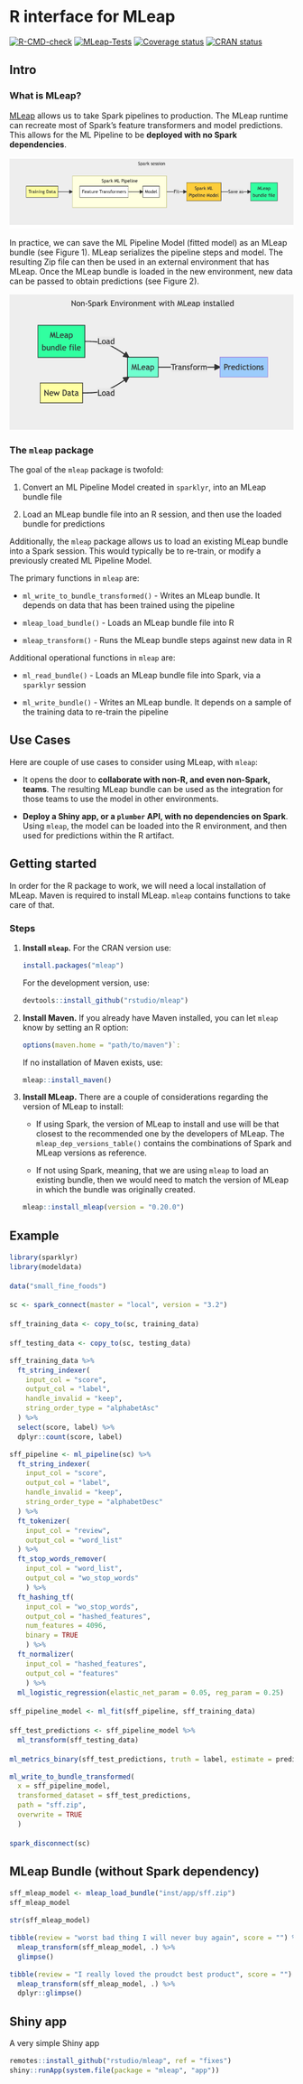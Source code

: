 R interface for MLeap
================

<!-- badges: start -->

[![R-CMD-check](https://github.com/rstudio/mleap/actions/workflows/R-CMD-check.yaml/badge.svg)](https://github.com/rstudio/mleap/actions/workflows/R-CMD-check.yaml)
[![MLeap-Tests](https://github.com/rstudio/mleap/actions/workflows/mleap-tests.yaml/badge.svg)](https://github.com/rstudio/mleap/actions/workflows/mleap-tests.yaml)
[![Coverage
status](https://codecov.io/gh/rstudio/mleap/branch/master/graph/badge.svg)](https://codecov.io/github/rstudio/mleap?branch=master)
[![CRAN
status](https://www.r-pkg.org/badges/version/mleap)](https://cran.r-project.org/package=mleap)
<!-- badges: end -->

## Intro

### What is MLeap?

[MLeap](https://github.com/combust/mleap) allows us to take Spark
pipelines to production. The MLeap runtime can recreate most of Spark’s
feature transformers and model predictions. This allows for the ML
Pipeline to be **deployed with no Spark dependencies**.

![Figure 1 - Train in Spark](man/readme/mleap-fit.png)

In practice, we can save the ML Pipeline Model (fitted model) as an
MLeap bundle (see Figure 1). MLeap serializes the pipeline steps and
model. The resulting Zip file can then be used in an external
environment that has MLeap. Once the MLeap bundle is loaded in the new
environment, new data can be passed to obtain predictions (see Figure
2).

![Figure 2 - Deploy with MLeap](man/readme/mleap-predict.png)

### The `mleap` package

The goal of the `mleap` package is twofold:

1.  Convert an ML Pipeline Model created in `sparklyr`, into an MLeap
    bundle file

2.  Load an MLeap bundle file into an R session, and then use the loaded
    bundle for predictions

Additionally, the `mleap` package allows us to load an existing MLeap
bundle into a Spark session. This would typically be to re-train, or
modify a previously created ML Pipeline Model.

The primary functions in `mleap` are:

-   `ml_write_to_bundle_transformed()` - Writes an MLeap bundle. It
    depends on data that has been trained using the pipeline

-   `mleap_load_bundle()` - Loads an MLeap bundle file into R

-   `mleap_transform()` - Runs the MLeap bundle steps against new data
    in R

Additional operational functions in `mleap` are:

-   `ml_read_bundle()` - Loads an MLeap bundle file into Spark, via a
    `sparklyr` session

-   `ml_write_bundle()` - Writes an MLeap bundle. It depends on a sample
    of the training data to re-train the pipeline

## Use Cases

Here are couple of use cases to consider using MLeap, with `mleap`:

-   It opens the door to **collaborate with non-R, and even non-Spark,
    teams**. The resulting MLeap bundle can be used as the integration
    for those teams to use the model in other environments.

-   **Deploy a Shiny app, or a `plumber` API, with no dependencies on
    Spark**. Using `mleap`, the model can be loaded into the R
    environment, and then used for predictions within the R artifact.

## Getting started

In order for the R package to work, we will need a local installation of
MLeap. Maven is required to install MLeap. `mleap` contains functions to
take care of that.

### Steps

1.  **Install `mleap`.** For the CRAN version use:

    ``` r
    install.packages("mleap")
    ```

    For the development version, use:

    ``` r
    devtools::install_github("rstudio/mleap")
    ```

2.  **Install Maven.** If you already have Maven installed, you can let
    `mleap` know by setting an R option:

    ``` r
    options(maven.home = "path/to/maven")`:
    ```

    If no installation of Maven exists, use:

    ``` r
    mleap::install_maven()
    ```

3.  **Install MLeap.** There are a couple of considerations regarding
    the version of MLeap to install:

    -   If using Spark, the version of MLeap to install and use will be
        that closest to the recommended one by the developers of MLeap.
        The `mleap_dep_versions_table()` contains the combinations of
        Spark and MLeap versions as reference.

    -   If not using Spark, meaning, that we are using `mleap` to load
        an existing bundle, then we would need to match the version of
        MLeap in which the bundle was originally created.

    ``` r
    mleap::install_mleap(version = "0.20.0")
    ```

## Example

``` r
library(sparklyr)
library(modeldata)

data("small_fine_foods")

sc <- spark_connect(master = "local", version = "3.2")

sff_training_data <- copy_to(sc, training_data)

sff_testing_data <- copy_to(sc, testing_data)
```

``` r
sff_training_data %>% 
  ft_string_indexer(
    input_col = "score",
    output_col = "label",
    handle_invalid = "keep",
    string_order_type = "alphabetAsc"
  ) %>% 
  select(score, label) %>% 
  dplyr::count(score, label)
```

``` r
sff_pipeline <- ml_pipeline(sc) %>% 
  ft_string_indexer(
    input_col = "score",
    output_col = "label",
    handle_invalid = "keep",
    string_order_type = "alphabetDesc"
  ) %>% 
  ft_tokenizer(
    input_col = "review",
    output_col = "word_list"
  ) %>% 
  ft_stop_words_remover(
    input_col = "word_list", 
    output_col = "wo_stop_words"
    ) %>% 
  ft_hashing_tf(
    input_col = "wo_stop_words", 
    output_col = "hashed_features", 
    num_features = 4096,
    binary = TRUE
    ) %>%
  ft_normalizer(
    input_col = "hashed_features", 
    output_col = "features"
    ) %>% 
  ml_logistic_regression(elastic_net_param = 0.05, reg_param = 0.25)  

sff_pipeline_model <- ml_fit(sff_pipeline, sff_training_data)

sff_test_predictions <- sff_pipeline_model %>% 
  ml_transform(sff_testing_data) 

ml_metrics_binary(sff_test_predictions, truth = label, estimate = prediction)
```

``` r
ml_write_to_bundle_transformed(
  x = sff_pipeline_model,  
  transformed_dataset = sff_test_predictions,  
  path = "sff.zip", 
  overwrite = TRUE
  )

spark_disconnect(sc) 
```

## MLeap Bundle (without Spark dependency)

``` r
sff_mleap_model <- mleap_load_bundle("inst/app/sff.zip")
sff_mleap_model
```

``` r
str(sff_mleap_model)
```

``` r
tibble(review = "worst bad thing I will never buy again", score = "") %>% 
  mleap_transform(sff_mleap_model, .) %>% 
  glimpse()
```

``` r
tibble(review = "I really loved the proudct best product", score = "") %>% 
  mleap_transform(sff_mleap_model, .) %>% 
  dplyr::glimpse()
```

## Shiny app

A very simple Shiny app

``` r
remotes::install_github("rstudio/mleap", ref = "fixes")
shiny::runApp(system.file(package = "mleap", "app"))
```
